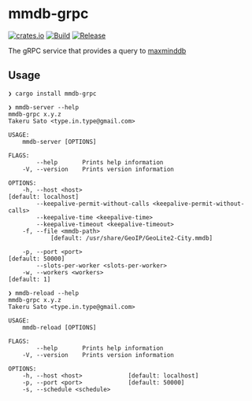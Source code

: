 # mmdb-grpc

[![crates.io](https://img.shields.io/crates/v/mmdb-grpc)](https://crates.io/crates/mmdb-grpc)
[![Build](https://github.com/tkrs/mmdb-grpc/workflows/Build/badge.svg)](https://github.com/tkrs/mmdb-grpc/actions/workflows/build.yml)
[![Release](https://github.com/tkrs/mmdb-grpc/workflows/Release/badge.svg)](https://github.com/tkrs/mmdb-grpc/actions/workflows/release.yml)

The gRPC service that provides a query to [maxminddb](https://docs.rs/crate/maxminddb/)

## Usage

```
❯ cargo install mmdb-grpc
```

```
❯ mmdb-server --help
mmdb-grpc x.y.z
Takeru Sato <type.in.type@gmail.com>

USAGE:
    mmdb-server [OPTIONS]

FLAGS:
        --help       Prints help information
    -V, --version    Prints version information

OPTIONS:
    -h, --host <host>                                                        [default: localhost]
        --keepalive-permit-without-calls <keepalive-permit-without-calls>
        --keepalive-time <keepalive-time>
        --keepalive-timeout <keepalive-timeout>
    -f, --file <mmdb-path>
            [default: /usr/share/GeoIP/GeoLite2-City.mmdb]

    -p, --port <port>                                                        [default: 50000]
        --slots-per-worker <slots-per-worker>
    -w, --workers <workers>                                                  [default: 1]
```

```
❯ mmdb-reload --help
mmdb-grpc x.y.z
Takeru Sato <type.in.type@gmail.com>

USAGE:
    mmdb-reload [OPTIONS]

FLAGS:
        --help       Prints help information
    -V, --version    Prints version information

OPTIONS:
    -h, --host <host>             [default: localhost]
    -p, --port <port>             [default: 50000]
    -s, --schedule <schedule>
```
